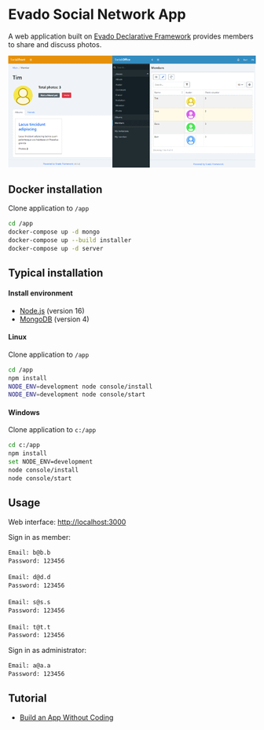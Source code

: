 # Evado Social Network App

A web application built on [Evado Declarative Framework](https://github.com/mkhorin/evado) 
provides members to share and discuss photos.

[![Web app built on Evado declarative framework](doc/evado-app.png)](http://nervebit.com)

## Docker installation

Clone application to `/app`
```sh
cd /app
docker-compose up -d mongo
docker-compose up --build installer
docker-compose up -d server
```

## Typical installation

#### Install environment
- [Node.js](https://nodejs.org) (version 16)
- [MongoDB](https://www.mongodb.com/download-center/community) (version 4)

#### Linux
Clone application to `/app`
```sh
cd /app
npm install
NODE_ENV=development node console/install
NODE_ENV=development node console/start
```

#### Windows
Clone application to `c:/app`
```sh
cd c:/app
npm install
set NODE_ENV=development
node console/install
node console/start
```

## Usage
 
Web interface: [http://localhost:3000](http://localhost:3000)

Sign in as member:
```sh
Email: b@b.b
Password: 123456

Email: d@d.d
Password: 123456

Email: s@s.s
Password: 123456

Email: t@t.t
Password: 123456
```
Sign in as administrator:
```sh
Email: a@a.a
Password: 123456
```

## Tutorial
- [Build an App Without Coding](http://nervebit.com)